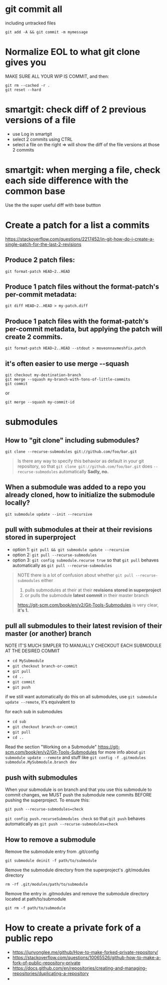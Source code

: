 # git commit all

including untracked files
```
git add -A && git commit -m mymessage
```


<!------------------------------------------------------------------------------------------------->

# Normalize EOL to what git clone gives you

MAKE SURE ALL YOUR WIP IS COMMIT, and then:
```
git rm --cached -r .
git reset --hard
```


<!------------------------------------------------------------------------------------------------->

# smartgit: check diff of 2 previous versions of a file

- use Log in smartgit
- select 2 commits using CTRL
- select a file on the right
=> will show the diff of the file versions at those 2 commits 

# smartgit: when merging a file, check each side difference with the common base

Use the the super useful diff with base buttton


<!------------------------------------------------------------------------------------------------->

# Create a patch for a list a commits

https://stackoverflow.com/questions/2217452/in-git-how-do-i-create-a-single-patch-for-the-last-2-revisions

## Produce 2 patch files:
`git format-patch HEAD~2..HEAD`

## Produce 1 patch files without the format-patch's per-commit metadata:
`git diff HEAD~2..HEAD > my-patch.diff`

## Produce 1 patch files with the format-patch's per-commit metadata, but applying the patch will create 2 commits.
`git format-patch HEAD~2..HEAD --stdout > moveonnavmeshfix.patch`

## it's often easier to use merge --squash
```
git checkout my-destination-branch
git merge --squash my-branch-with-tons-of-little-commits
git commit
```
or
```
git merge --squash my-commit-id
```

<!------------------------------------------------------------------------------------------------->

# submodules

<!------------------------------------------------------>
## How to "git clone" including submodules?

`git clone --recurse-submodules git://github.com/foo/bar.git`

> Is there any way to specify this behavior as default in your git repository,
> so that `git clone git://github.com/foo/bar.git` does `--recurse-submodules` automatically
> **Sadly, no.**

<!------------------------------------------------------>
## When a submodule was added to a repo you already cloned, how to initialize the submodule locally?

`git submodule update --init --recursive`

<!------------------------------------------------------>
## pull with submodules at their at their revisions stored in superproject

- option 1: `git pull && git submodule update --recursive`
- option 2: `git pull --recurse-submodules`
- option 3: `git config submodule.recurse true` so that `git pull` behaves automatically as `git pull --recurse-submodules`

> NOTE there is a lot of confusion about whether `git pull --recurse-submodules` either
> 1. pulls submodules at their at their **revisions stored in superproject**
> 2. or pulls the submodule **latest commit** in their master branch
>  
> https://git-scm.com/book/en/v2/Git-Tools-Submodules is very clear, **it's 1.**

<!------------------------------------------------------>
## pull all submodules to their latest revision of their master (or another) branch

NOTE IT'S MUCH SIMPLER TO MANUALLY CHECKOUT EACH SUBMODULE AT THE DESIRED COMMIT
- `cd MySubmodule`
- `git checkout branch-or-commit`
- `git pull`
- `cd ..`
- `git commit`
- `git push`

if we still want automatically do this on all submodules, use `git submodule update --remote`, it's equivalent to

for each sub in submodules
- `cd sub`
- `git checkout branch-or-commit`
- `git pull`
- `cd ..`

Read the section "Working on a Submodule" https://git-scm.com/book/en/v2/Git-Tools-Submodules
for more info about `git submodule update --remote` and stuff like `git config -f .gitmodules submodule.MySubmodule.branch dev`

## push with submodules 

When your submodule is on branch and that you use this submodule to commit changes, 
we MUST push the submodule new commits BEFORE pushing the superproject. To ensure this:

`git push --recurse-submodules=check`

`git config push.recurseSubmodules check` so that `git push` behaves automatically as `git push --recurse-submodules=check`


<!------------------------------------------------------>
## How to remove a submodule

Remove the submodule entry from .git/config

`git submodule deinit -f path/to/submodule`

Remove the submodule directory from the superproject's .git/modules directory

`rm -rf .git/modules/path/to/submodule`

Remove the entry in .gitmodules and remove the submodule directory located at path/to/submodule

`git rm -f path/to/submodule`


# How to create a private fork of a public repo

- https://junyonglee.me/github/How-to-make-forked-private-repository/
- https://stackoverflow.com/questions/10065526/github-how-to-make-a-fork-of-public-repository-private
- https://docs.github.com/en/repositories/creating-and-managing-repositories/duplicating-a-repository
- 
